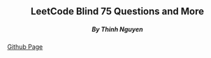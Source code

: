 <div align="center">
	<h2>LeetCode Blind 75 Questions and More</h2>
	<h5>By Thinh Nguyen</h5>
</div>

[Github Page](https://github.com/caramelthunder/leetcodeBlind75/tree/feature)
